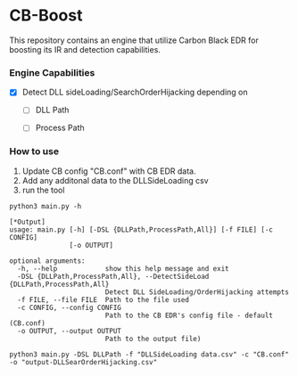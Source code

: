 # CB-Boost
This repository contains an engine that utilize Carbon Black EDR for boosting its IR and detection capabilities.



### Engine Capabilities

* [x] Detect DLL sideLoading/SearchOrderHijacking depending on
  * [ ] DLL Path
  * [ ] Process Path



### How to use

1. Update CB config "CB.conf" with CB EDR data.
2. Add any additonal data to the DLLSideLoading csv
3. run the tool

```shell
python3 main.py -h
```

```shell
[*Output]
usage: main.py [-h] [-DSL {DLLPath,ProcessPath,All}] [-f FILE] [-c CONFIG]
               [-o OUTPUT]

optional arguments:
  -h, --help            show this help message and exit
  -DSL {DLLPath,ProcessPath,All}, --DetectSideLoad {DLLPath,ProcessPath,All}
                        Detect DLL SideLoading/OrderHijacking attempts
  -f FILE, --file FILE  Path to the file used
  -c CONFIG, --config CONFIG
                        Path to the CB EDR's config file - default (CB.conf)
  -o OUTPUT, --output OUTPUT
                        Path to the output file)
```

```shell
python3 main.py -DSL DLLPath -f "DLLSideLoading data.csv" -c "CB.conf" -o "output-DLLSearOrderHijacking.csv"
```


